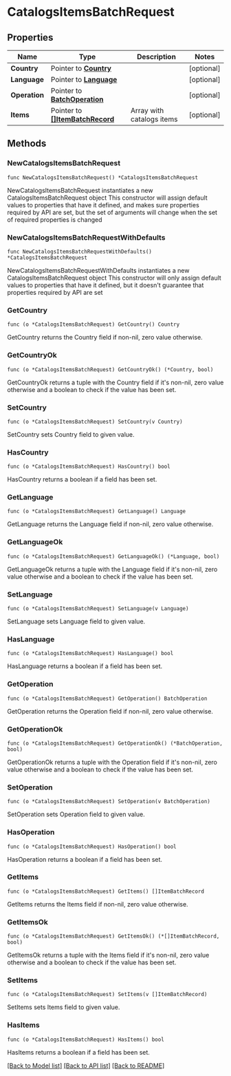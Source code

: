 # CatalogsItemsBatchRequest

## Properties

Name | Type | Description | Notes
------------ | ------------- | ------------- | -------------
**Country** | Pointer to [**Country**](Country.md) |  | [optional] 
**Language** | Pointer to [**Language**](Language.md) |  | [optional] 
**Operation** | Pointer to [**BatchOperation**](BatchOperation.md) |  | [optional] 
**Items** | Pointer to [**[]ItemBatchRecord**](ItemBatchRecord.md) | Array with catalogs items | [optional] 

## Methods

### NewCatalogsItemsBatchRequest

`func NewCatalogsItemsBatchRequest() *CatalogsItemsBatchRequest`

NewCatalogsItemsBatchRequest instantiates a new CatalogsItemsBatchRequest object
This constructor will assign default values to properties that have it defined,
and makes sure properties required by API are set, but the set of arguments
will change when the set of required properties is changed

### NewCatalogsItemsBatchRequestWithDefaults

`func NewCatalogsItemsBatchRequestWithDefaults() *CatalogsItemsBatchRequest`

NewCatalogsItemsBatchRequestWithDefaults instantiates a new CatalogsItemsBatchRequest object
This constructor will only assign default values to properties that have it defined,
but it doesn't guarantee that properties required by API are set

### GetCountry

`func (o *CatalogsItemsBatchRequest) GetCountry() Country`

GetCountry returns the Country field if non-nil, zero value otherwise.

### GetCountryOk

`func (o *CatalogsItemsBatchRequest) GetCountryOk() (*Country, bool)`

GetCountryOk returns a tuple with the Country field if it's non-nil, zero value otherwise
and a boolean to check if the value has been set.

### SetCountry

`func (o *CatalogsItemsBatchRequest) SetCountry(v Country)`

SetCountry sets Country field to given value.

### HasCountry

`func (o *CatalogsItemsBatchRequest) HasCountry() bool`

HasCountry returns a boolean if a field has been set.

### GetLanguage

`func (o *CatalogsItemsBatchRequest) GetLanguage() Language`

GetLanguage returns the Language field if non-nil, zero value otherwise.

### GetLanguageOk

`func (o *CatalogsItemsBatchRequest) GetLanguageOk() (*Language, bool)`

GetLanguageOk returns a tuple with the Language field if it's non-nil, zero value otherwise
and a boolean to check if the value has been set.

### SetLanguage

`func (o *CatalogsItemsBatchRequest) SetLanguage(v Language)`

SetLanguage sets Language field to given value.

### HasLanguage

`func (o *CatalogsItemsBatchRequest) HasLanguage() bool`

HasLanguage returns a boolean if a field has been set.

### GetOperation

`func (o *CatalogsItemsBatchRequest) GetOperation() BatchOperation`

GetOperation returns the Operation field if non-nil, zero value otherwise.

### GetOperationOk

`func (o *CatalogsItemsBatchRequest) GetOperationOk() (*BatchOperation, bool)`

GetOperationOk returns a tuple with the Operation field if it's non-nil, zero value otherwise
and a boolean to check if the value has been set.

### SetOperation

`func (o *CatalogsItemsBatchRequest) SetOperation(v BatchOperation)`

SetOperation sets Operation field to given value.

### HasOperation

`func (o *CatalogsItemsBatchRequest) HasOperation() bool`

HasOperation returns a boolean if a field has been set.

### GetItems

`func (o *CatalogsItemsBatchRequest) GetItems() []ItemBatchRecord`

GetItems returns the Items field if non-nil, zero value otherwise.

### GetItemsOk

`func (o *CatalogsItemsBatchRequest) GetItemsOk() (*[]ItemBatchRecord, bool)`

GetItemsOk returns a tuple with the Items field if it's non-nil, zero value otherwise
and a boolean to check if the value has been set.

### SetItems

`func (o *CatalogsItemsBatchRequest) SetItems(v []ItemBatchRecord)`

SetItems sets Items field to given value.

### HasItems

`func (o *CatalogsItemsBatchRequest) HasItems() bool`

HasItems returns a boolean if a field has been set.


[[Back to Model list]](../README.md#documentation-for-models) [[Back to API list]](../README.md#documentation-for-api-endpoints) [[Back to README]](../README.md)


